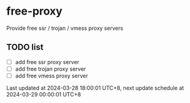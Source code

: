 
# free-proxy
Provide free ssr / trojan / vmess proxy servers


## TODO list
- [ ] add free ssr proxy server
- [ ] add free trojan proxy server
- [ ] add free vmess proxy server

Last updated at 2024-03-28 18:00:01 UTC+8, next update schedule at 2024-03-29 00:00:01 UTC+8

